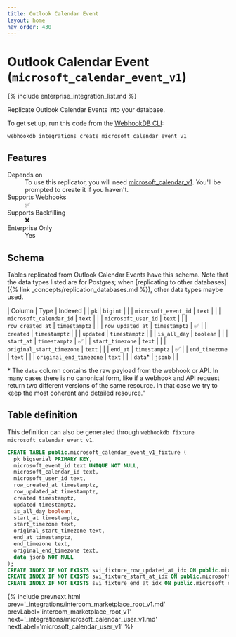 ```yaml
---
title: Outlook Calendar Event
layout: home
nav_order: 430
---
```


# Outlook Calendar Event (`microsoft_calendar_event_v1`)

{% include enterprise_integration_list.md %}


Replicate Outlook Calendar Events into your database.

To get set up, run this code from the [WebhookDB CLI](https://webhookdb.com/terminal):
```
webhookdb integrations create microsoft_calendar_event_v1
```

## Features

<dl>
<dt>Depends on</dt>
<dd>To use this replicator, you will need <a href="{% link _integrations/microsoft_calendar_v1.md %}">microsoft_calendar_v1</a>. You'll be prompted to create it if you haven't.</dd>

<dt>Supports Webhooks</dt>
<dd>✅</dd>
<dt>Supports Backfilling</dt>
<dd>❌</dd>
<dt>Enterprise Only</dt>
<dd>Yes</dd>

</dl>

## Schema

Tables replicated from Outlook Calendar Events have this schema.
Note that the data types listed are for Postgres;
when [replicating to other databases]({% link _concepts/replication_databases.md %}),
other data types maybe used.

| Column | Type | Indexed |
| `pk` | `bigint` |  |
| `microsoft_event_id` | `text` |  |
| `microsoft_calendar_id` | `text` |  |
| `microsoft_user_id` | `text` |  |
| `row_created_at` | `timestamptz` |  |
| `row_updated_at` | `timestamptz` | ✅ |
| `created` | `timestamptz` |  |
| `updated` | `timestamptz` |  |
| `is_all_day` | `boolean` |  |
| `start_at` | `timestamptz` | ✅ |
| `start_timezone` | `text` |  |
| `original_start_timezone` | `text` |  |
| `end_at` | `timestamptz` | ✅ |
| `end_timezone` | `text` |  |
| `original_end_timezone` | `text` |  |
| `data`* | `jsonb` |  |

<span class="fs-3">* The `data` column contains the raw payload from the webhook or API.
In many cases there is no canonical form, like if a webhook and API request return
two different versions of the same resource.
In that case we try to keep the most coherent and detailed resource."</span>

## Table definition

This definition can also be generated through `webhookdb fixture microsoft_calendar_event_v1`.

```sql
CREATE TABLE public.microsoft_calendar_event_v1_fixture (
  pk bigserial PRIMARY KEY,
  microsoft_event_id text UNIQUE NOT NULL,
  microsoft_calendar_id text,
  microsoft_user_id text,
  row_created_at timestamptz,
  row_updated_at timestamptz,
  created timestamptz,
  updated timestamptz,
  is_all_day boolean,
  start_at timestamptz,
  start_timezone text,
  original_start_timezone text,
  end_at timestamptz,
  end_timezone text,
  original_end_timezone text,
  data jsonb NOT NULL
);
CREATE INDEX IF NOT EXISTS svi_fixture_row_updated_at_idx ON public.microsoft_calendar_event_v1_fixture (row_updated_at);
CREATE INDEX IF NOT EXISTS svi_fixture_start_at_idx ON public.microsoft_calendar_event_v1_fixture (start_at);
CREATE INDEX IF NOT EXISTS svi_fixture_end_at_idx ON public.microsoft_calendar_event_v1_fixture (end_at);
```

{% include prevnext.html prev='_integrations/intercom_marketplace_root_v1.md' prevLabel='intercom_marketplace_root_v1' next='_integrations/microsoft_calendar_user_v1.md' nextLabel='microsoft_calendar_user_v1' %}
